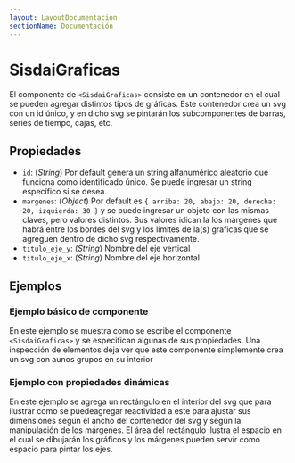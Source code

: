 ```yaml
---
layout: LayoutDocumentacion
sectionName: Documentación
---
```


# SisdaiGraficas

El componente de `<SisdaiGraficas>` consiste en un contenedor en el cual se pueden agregar distintos tipos de gráficas. Este contenedor crea un svg con un id único, y en dicho svg se pintarán los subcomponentes de barras, series de tiempo, cajas, etc.

## Propiedades

- `id`: (_String_) Por default genera un string alfanumérico aleatorio que funciona como identificado único. Se puede ingresar un string específico si se desea.
- `margenes`: (_Object_) Por default es `{ arriba: 20, abajo: 20, derecha: 20, izquierda: 30 }` y se puede ingresar un objeto con las mismas claves, pero valores distintos. Sus valores idican la los márgenes que habrá entre los bordes del svg y los límites de la(s) graficas que se agreguen dentro de dicho svg respectivamente.
- `titulo_eje_y`: (_String_) Nombre del eje vertical
- `titulo_eje_x`: (_String_) Nombre del eje horizontal

## Ejemplos

### Ejemplo básico de componente

En este ejemplo se muestra como se escribe el componente `<SisdaiGraficas>` y se especifican algunas de sus propiedades. Una inspección de elementos deja ver que este componente simplemente crea un svg con aunos grupos en su interior

<utils-ejemplo-doc ruta="graficas/basico.vue"/>

### Ejemplo con propiedades dinámicas

En este ejemplo se agrega un rectángulo en el interior del svg que para ilustrar como se puedeagregar reactividad a este para ajustar sus dimensiones según el ancho del contenedor del svg y según la manipulación de los márgenes. El área del rectángulo ilustra el espacio en el cual se dibujarán los gráficos y los márgenes pueden servir como espacio para pintar los ejes.

<utils-ejemplo-doc ruta="graficas/editable.vue"/>
